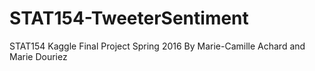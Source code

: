 # STAT154-TweeterSentiment
STAT154 Kaggle Final Project
Spring 2016
By Marie-Camille Achard and Marie Douriez
